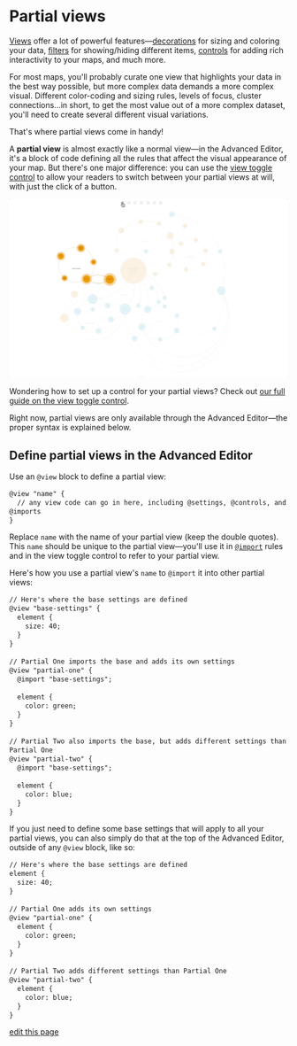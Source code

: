 # Partial views

[Views](/guides/views.html) offer a lot of powerful features—[decorations](/guides/decorate.html) for sizing and coloring your data, [filters](/guides/filter.html) for showing/hiding different items, [controls](/guides/controls.html) for adding rich interactivity to your maps, and much more.

For most maps, you'll probably curate one view that highlights your data in the best way possible, but more complex data demands a more complex visual. Different color-coding and sizing rules, levels of focus, cluster connections...in short, to get the most value out of a more complex dataset, you'll need to create several different visual variations.

That's where partial views come in handy!

A **partial view** is almost exactly like a normal view—in the Advanced Editor, it's a block of code defining all the rules that affect the visual appearance of your map. But there's one major difference: you can use the [view toggle control](/guides/controls/view-toggle-control.html) to allow your readers to switch between your partial views at will, with just the click of a button.

![view toggle gif](/images/view-toggle.gif)

<p class="alert alert-info">
  Wondering how to set up a control for your partial views? Check out <a href="/guides/controls/view-toggle-control.html">our full guide on the view toggle control</a>.
</p>

Right now, partial views are only available through the Advanced Editor—the proper syntax is explained below.

## Define partial views in the Advanced Editor

Use an `@view` block to define a partial view:
```
@view "name" {
  // any view code can go in here, including @settings, @controls, and @imports
}
```
Replace `name` with the name of your partial view (keep the double quotes). This `name` should be unique to the partial view—you'll use it in [`@import`](/guides/views-advanced.html#imported-views) rules and in the view toggle control to refer to your partial view.

Here's how you use a partial view's `name` to `@import` it into other partial views:

```
// Here's where the base settings are defined
@view "base-settings" {
  element {
    size: 40;
  }
}

// Partial One imports the base and adds its own settings
@view "partial-one" {
  @import "base-settings";

  element {
    color: green;
  }
}

// Partial Two also imports the base, but adds different settings than Partial One
@view "partial-two" {
  @import "base-settings";

  element {
    color: blue;
  }
}
```

If you just need to define some base settings that will apply to all your partial views, you can also simply do that at the top of the Advanced Editor, outside of any `@view` block, like so:

```
// Here's where the base settings are defined
element {
  size: 40;
}

// Partial One adds its own settings
@view "partial-one" {
  element {
    color: green;
  }
}

// Partial Two adds different settings than Partial One
@view "partial-two" {
  element {
    color: blue;
  }
}
```


<span class="edit-link"><a href="https://github.com/kumu/docs/blob/master/guides/partial-views.md" target="_blank"><i class="fa fa-github"></i> edit this page</a></span>
